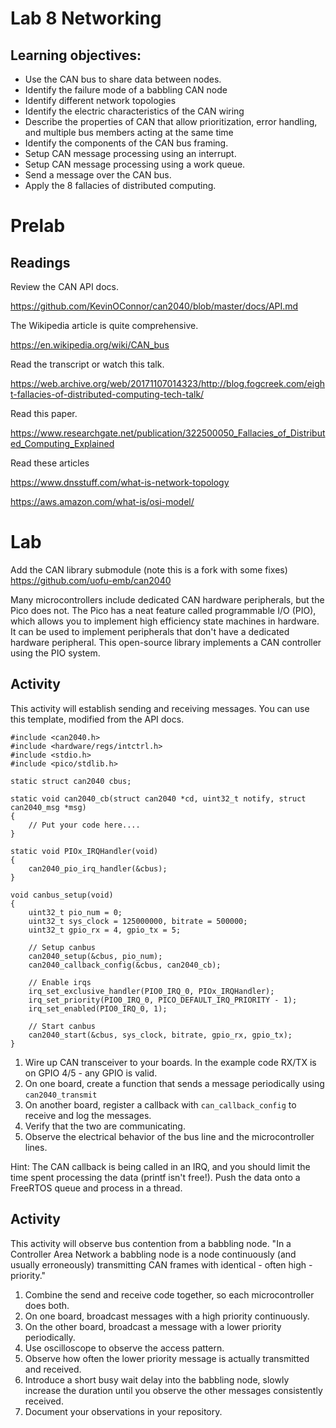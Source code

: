 # Lab 8 Networking
## Learning objectives:

* Use the CAN bus to share data between nodes.
* Identify the failure mode of a babbling CAN node
* Identify different network topologies
* Identify the electric characteristics of the CAN wiring
* Describe the properties of CAN that allow prioritization, error handling, and multiple bus members acting at the same time
* Identify the components of the CAN bus framing.
* Setup CAN message processing using an interrupt.
* Setup CAN message processing using a work queue.
* Send a message over the CAN bus.
* Apply the 8 fallacies of distributed computing.

# Prelab
## Readings
Review the CAN API docs.

https://github.com/KevinOConnor/can2040/blob/master/docs/API.md

The Wikipedia article is quite comprehensive.

https://en.wikipedia.org/wiki/CAN_bus

Read the transcript or watch this talk.

https://web.archive.org/web/20171107014323/http://blog.fogcreek.com/eight-fallacies-of-distributed-computing-tech-talk/

Read this paper.

https://www.researchgate.net/publication/322500050_Fallacies_of_Distributed_Computing_Explained

Read these articles

https://www.dnsstuff.com/what-is-network-topology

https://aws.amazon.com/what-is/osi-model/

# Lab
Add the CAN library submodule (note this is a fork with some fixes)  https://github.com/uofu-emb/can2040

Many microcontrollers include dedicated CAN hardware peripherals, but the Pico does not.
The Pico has a neat feature called programmable I/O (PIO), which allows you to implement high efficiency state machines in hardware.
It can be used to implement peripherals that don't have a dedicated hardware peripheral.
This open-source library implements a CAN controller using the PIO system.

## Activity
This activity will establish sending and receiving messages. You can use this template, modified from the API docs.

```
#include <can2040.h>
#include <hardware/regs/intctrl.h>
#include <stdio.h>
#include <pico/stdlib.h>

static struct can2040 cbus;

static void can2040_cb(struct can2040 *cd, uint32_t notify, struct can2040_msg *msg)
{
    // Put your code here....
}

static void PIOx_IRQHandler(void)
{
    can2040_pio_irq_handler(&cbus);
}

void canbus_setup(void)
{
    uint32_t pio_num = 0;
    uint32_t sys_clock = 125000000, bitrate = 500000;
    uint32_t gpio_rx = 4, gpio_tx = 5;

    // Setup canbus
    can2040_setup(&cbus, pio_num);
    can2040_callback_config(&cbus, can2040_cb);

    // Enable irqs
    irq_set_exclusive_handler(PIO0_IRQ_0, PIOx_IRQHandler);
    irq_set_priority(PIO0_IRQ_0, PICO_DEFAULT_IRQ_PRIORITY - 1);
    irq_set_enabled(PIO0_IRQ_0, 1);

    // Start canbus
    can2040_start(&cbus, sys_clock, bitrate, gpio_rx, gpio_tx);
}
```

1. Wire up CAN transceiver to your boards. In the example code RX/TX is on GPIO 4/5 - any GPIO is valid.
1. On one board, create a function that sends a message periodically using `can2040_transmit`
1. On another board, register a callback with `can_callback_config` to receive and log the messages.
1. Verify that the two are communicating.
1. Observe the electrical behavior of the bus line and the microcontroller lines.

Hint: The CAN callback is being called in an IRQ, and you should limit the time spent processing the data (printf isn't free!). Push the data onto a FreeRTOS queue and process in a thread.

## Activity
This activity will observe bus contention from a babbling node. "In a Controller Area Network a babbling node is a node continuously (and usually erroneously) transmitting CAN frames with identical - often high - priority."

1. Combine the send and receive code together, so each microcontroller does both.
1. On one board, broadcast messages with a high priority continuously.
1. On the other board, broadcast a message with a lower priority periodically.
1. Use oscilloscope to observe the access pattern.
1. Observe how often the lower priority message is actually transmitted and received.
1. Introduce a short busy wait delay into the babbling node, slowly increase the duration until you observe the other messages consistently received.
1. Document your observations in your repository.
